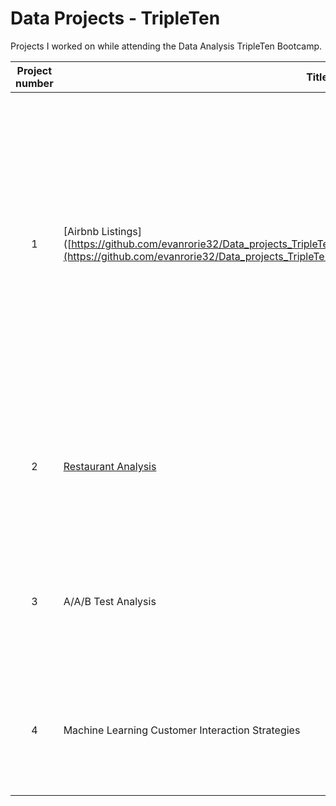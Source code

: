 # Data Projects - TripleTen
Projects I worked on while attending the Data Analysis TripleTen Bootcamp.


| Project number | Title | Description |
| :-----------: | ----------- |----------- |
| 1 | [Airbnb Listings]([https://github.com/evanrorie32/Data_projects_TripleTen/blob/main/Copy%20of%20nyc_airbnb_data.xlsx](https://github.com/evanrorie32/Data_projects_TripleTen/blob/main/Airbnb%20Listings/README.md) | The following analysis is to provide insight on the market of airbnb listings. This will compare certain qualities of airbnb listings that are proven to be more beneficial for an investor that is interested in owning property in the market.  |
| 2 | [Restaurant Analysis](https://github.com/zarina-perez/TripleTen_projects/tree/main/02-EDA_project) | The project task was to prepare a report that gives insight into the shopping habits of Instacart customers |
| 3 | A/A/B Test Analysis | The project task was to study the sales funnel and analyze the results of an A/B test for a food startup. |
| 4 | Machine Learning Customer Interaction Strategies | The project task was to help a chain of fitness clubs develop a customer retention strategy. |
